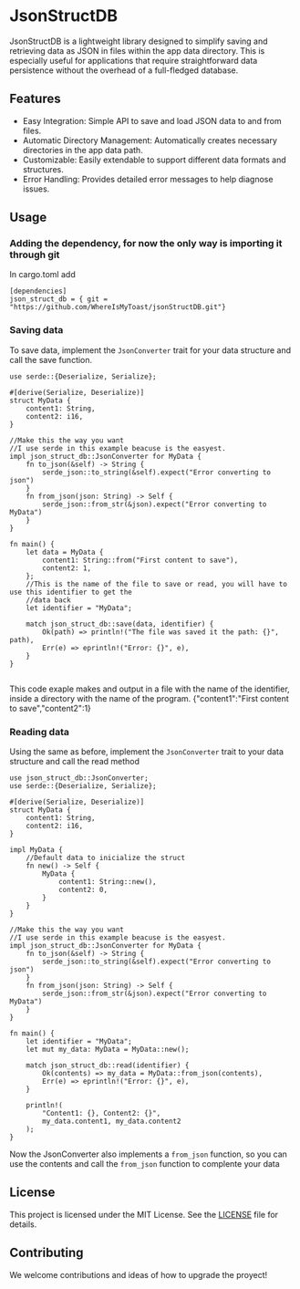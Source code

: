 # JsonStructDB

JsonStructDB is a lightweight library designed to simplify saving and retrieving data as JSON in files within the app data directory. This is especially useful for applications that require straightforward data persistence without the overhead of a full-fledged database.

## Features

- Easy Integration: Simple API to save and load JSON data to and from files.
- Automatic Directory Management: Automatically creates necessary directories in the app data path.
- Customizable: Easily extendable to support different data formats and structures.
- Error Handling: Provides detailed error messages to help diagnose issues.

## Usage

### Adding the dependency, for now the only way is importing it through git

In cargo.toml add

```
[dependencies]
json_struct_db = { git = "https://github.com/WhereIsMyToast/jsonStructDB.git"}
```

### Saving data

To save data, implement the `JsonConverter` trait for your data structure and call the save function.

```
use serde::{Deserialize, Serialize};

#[derive(Serialize, Deserialize)]
struct MyData {
    content1: String,
    content2: i16,
}

//Make this the way you want
//I use serde in this example beacuse is the easyest.
impl json_struct_db::JsonConverter for MyData {
    fn to_json(&self) -> String {
        serde_json::to_string(&self).expect("Error converting to json")
    }
    fn from_json(json: String) -> Self {
        serde_json::from_str(&json).expect("Error converting to MyData")
    }
}

fn main() {
    let data = MyData {
        content1: String::from("First content to save"),
        content2: 1,
    };
    //This is the name of the file to save or read, you will have to use this identifier to get the
    //data back
    let identifier = "MyData";

    match json_struct_db::save(data, identifier) {
        Ok(path) => println!("The file was saved it the path: {}", path),
        Err(e) => eprintln!("Error: {}", e),
    }
}


```

This code exaple makes and output in a file with the name of the identifier, inside a directory with the name of the program.
{"content1":"First content to save","content2":1}

### Reading data

Using the same as before, implement the `JsonConverter` trait to your data structure and call the read method

```
use json_struct_db::JsonConverter;
use serde::{Deserialize, Serialize};

#[derive(Serialize, Deserialize)]
struct MyData {
    content1: String,
    content2: i16,
}

impl MyData {
    //Default data to inicialize the struct
    fn new() -> Self {
        MyData {
            content1: String::new(),
            content2: 0,
        }
    }
}

//Make this the way you want
//I use serde in this example beacuse is the easyest.
impl json_struct_db::JsonConverter for MyData {
    fn to_json(&self) -> String {
        serde_json::to_string(&self).expect("Error converting to json")
    }
    fn from_json(json: String) -> Self {
        serde_json::from_str(&json).expect("Error converting to MyData")
    }
}

fn main() {
    let identifier = "MyData";
    let mut my_data: MyData = MyData::new();

    match json_struct_db::read(identifier) {
        Ok(contents) => my_data = MyData::from_json(contents),
        Err(e) => eprintln!("Error: {}", e),
    }

    println!(
        "Content1: {}, Content2: {}",
        my_data.content1, my_data.content2
    );
}

```

Now the JsonConverter also implements a `from_json` function, so you can use the contents and call the `from_json` function to complente your data

## License

This project is licensed under the MIT License. See the [LICENSE](LICENSE) file for details.

## Contributing

We welcome contributions and ideas of how to upgrade the proyect!
